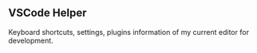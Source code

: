 ## VSCode Helper

Keyboard shortcuts, settings, plugins information of my current editor for development.
